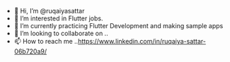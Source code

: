 - 👋 Hi, I’m @ruqaiyasattar
- 👀 I’m interested in Flutter jobs.
- 🌱 I’m currently practicing Flutter Development and making sample apps
- 💞️ I’m looking to collaborate on ..
- 📫 How to reach me ..https://www.linkedin.com/in/ruqaiya-sattar-06b720a9/

<!---
ruqaiyasattar/ruqaiyasattar is a ✨ special ✨ repository because its `README.md` (this file) appears on your GitHub profile.
You can click the Preview link to take a look at your changes.
--->
